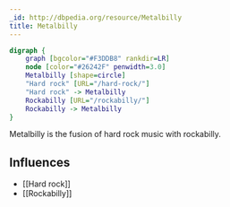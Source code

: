 ```yaml
---
_id: http://dbpedia.org/resource/Metalbilly
title: Metalbilly
---
```


```dot
digraph {
	graph [bgcolor="#F3DDB8" rankdir=LR]
	node [color="#26242F" penwidth=3.0]
	Metalbilly [shape=circle]
	"Hard rock" [URL="/hard-rock/"]
	"Hard rock" -> Metalbilly
	Rockabilly [URL="/rockabilly/"]
	Rockabilly -> Metalbilly
}
```

Metalbilly is the fusion of hard rock music with rockabilly.

## Influences
- [[Hard rock]]
- [[Rockabilly]]
